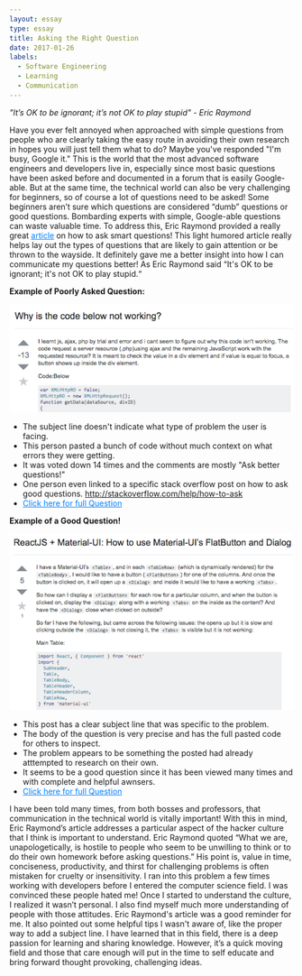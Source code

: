 ```yaml
---
layout: essay
type: essay
title: Asking the Right Question
date: 2017-01-26
labels:
  - Software Engineering
  - Learning
  - Communication
---
```


 *"It’s OK to be ignorant; it’s not OK to play stupid" - Eric Raymond*
  
  Have you ever felt annoyed when approached with simple questions from people who are clearly taking the easy route in avoiding their own research in hopes you will just tell them what to do? Maybe you've responded "I'm busy, Google it." This is the world that the most advanced software engineers and developers live in, especially since most basic questions have been asked before and documented in a forum that is easily Google-able.  But at the same time, the technical world can also be very challenging for beginners, so of course a lot of questions need to be asked! Some beginners aren’t sure which questions are considered “dumb” questions or good questions.  Bombarding experts with simple, Google-able questions can waste valuable time. To address this, Eric Raymond provided a really great <a href="http://www.catb.org/esr/faqs/smart-questions.html" style="color: rgb(0,128,255)">article</a> on how to ask smart questions!  This light humored article really helps lay out the types of questions that are likely to gain attention or be thrown to the wayside.  It definitely gave me a better insight into how I can communicate my questions better! As Eric Raymond said “It's OK to be ignorant; it's not OK to play stupid.“
  
  



**Example of Poorly Asked Question:**

<img class="Example of Poorly Asked Question" src="../images/badQuestion.png">

- The subject line doesn't indicate what type of problem the user is facing.
- This person pasted a bunch of code without much context on what errors they were getting.
- It was voted down 14 times and the comments are mostly "Ask better questions!" 
- One person even linked to a specific stack overflow post on how to ask good questions. <a href="http://stackoverflow.com/help/how-to-ask" style="color: rgb(0,128,255)">http://stackoverflow.com/help/how-to-ask</a>
- <a href="http://stackoverflow.com/questions/37880319/why-is-the-code-below-not-working" style="color: rgb(0,128,255)">Click here for full Question</a>




**Example of a Good Question!**

<img class="Example of Well Asked Question" src="../images/goodQuestion.png">

- This post has a clear subject line that was specific to the problem.
- The body of the question is very precise and has the full pasted code for others to inspect.
- The problem appears to be something the posted had already atttempted to research on their own.
- It seems to be a good question since it has been viewed many times and with complete and helpful awnsers.
- <a href="http://stackoverflow.com/questions/41711621/reactjs-material-ui-how-to-use-material-ui-s-flatbutton-and-dialog-in-each-ta" style="color: rgb(0,128,255)">Click here for full Question</a>



I have been told many times, from both bosses and professors, that communication in the technical world is vitally important! With this in mind, Eric Raymond’s article addresses a particular aspect of the hacker culture that I think is important to understand. Eric Raymond quoted “What we are, unapologetically, is hostile to people who seem to be unwilling to think or to do their own homework before asking questions.” His point is, value in time, conciseness, productivity, and thirst for challenging problems is often mistaken for cruelty or insensitivity. I ran into this problem a few times working with developers before I entered the computer science field. I was convinced these people hated me! Once I started to understand the culture, I realized it wasn’t personal. I also find myself much more understanding of people with those attitudes. Eric Raymond's article was a good reminder for me. It also pointed out some helpful tips I wasn't aware of, like the proper way to add a subject line. I have learned that in this field, there is a deep passion for learning and sharing knowledge. However, it’s a quick moving field and those that care enough will put in the time to self educate and bring forward thought provoking, challenging ideas.
